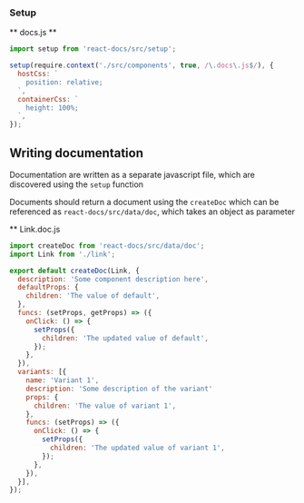 ### Setup

** docs.js **
```javascript
import setup from 'react-docs/src/setup';

setup(require.context('./src/components', true, /\.docs\.js$/), {
  hostCss: `
    position: relative;
  `,
  containerCss: `
    height: 100%;
  `,
});
```

## Writing documentation

Documentation are written as a separate javascript file, which are discovered using the `setup` function

Documents should return a document using the `createDoc` which can be referenced as `react-docs/src/data/doc`, which takes an object as parameter

** Link.doc.js
```javascript
import createDoc from 'react-docs/src/data/doc';
import Link from './link';

export default createDoc(Link, {
  description: 'Some component description here',
  defaultProps: {
    children: 'The value of default',
  },
  funcs: (setProps, getProps) => ({
    onClick: () => {
      setProps({
        children: 'The updated value of default',
      });
    },
  }),
  variants: [{
    name: 'Variant 1',
    description: 'Some description of the variant'
    props: {
      children: 'The value of variant 1',
    },
    funcs: (setProps) => ({
      onClick: () => {
        setProps({
          children: 'The updated value of variant 1',
        });
      },
    }),
  }],
});
```
